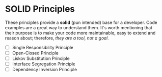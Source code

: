 # SOLID Principles
These principles provide a **solid** (pun intended) base for a developer. Code examples are a great way to understand them.
It's worth mentioning that their purpose is to make your code more maintainable, easy to extend and reason about;
therefore, *they are a tool, not a goal*.

- [ ] Single Responsibility Principle
- [ ] Open-Closed Principle
- [ ] Liskov Substitution Principle
- [ ] Interface Segregation Principle
- [ ] Dependency Inversion Principle
